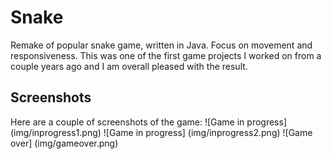 # Snake
Remake of popular snake game, written in Java. Focus on movement and responsiveness. This was one of the first game projects I worked on from a couple years ago and I am overall pleased with the result.

## Screenshots
Here are a couple of screenshots of the game:
![Game in progress] (img/inprogress1.png)
![Game in progress] (img/inprogress2.png)
![Game over] (img/gameover.png)
